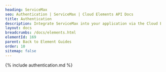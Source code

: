 ```yaml
---
heading: ServiceMax
seo: Authentication | ServiceMax | Cloud Elements API Docs
title: Authentication
description: Integrate ServiceMax into your application via the Cloud Elements APIs.
layout: docs
breadcrumbs: /docs/elements.html
elementId: 169
parent: Back to Element Guides
order: 10
sitemap: false
---
```


{% include authentication.md %}
